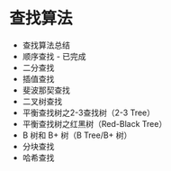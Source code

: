 # 查找算法

* 查找算法总结
* 顺序查找 - 已完成
* 二分查找
* 插值查找
* 斐波那契查找
* 二叉树查找
* 平衡查找树之2-3查找树（2-3 Tree）
* 平衡查找树之红黑树（Red-Black Tree）
* B 树和 B+ 树（B Tree/B+ 树）
* 分块查找
* 哈希查找


